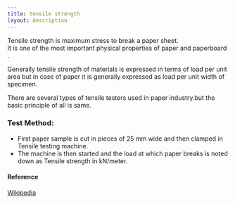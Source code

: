 ```yaml
---
title: tensile strength
layout: description
---
```

Tensile strength is maximum stress to break a paper sheet.  
It is one of the most important physical properties of paper and paperboard .  

Generally tensile strength of materials is expressed in terms of load per unit area but in case of paper it is generally expressed as
load per unit width of specimen.  

There are several types of tensile testers used in paper industry.but the basic principle of all is same.
### Test Method:
- First paper sample is cut in pieces of 25 mm wide and then clamped in Tensile testing machine.
- The machine is then started and the load at which
paper breaks is noted down as Tensile strength in kN/meter.

#### Reference
[Wikipedia](https://en.wikipedia.org/wiki/Ultimate_tensile_strength)